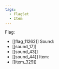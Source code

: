 ```yaml
---
tags:
  - FlagSet
  - Item
---
```

Flag:
- [[flag_11262]]
Sound:
- [[sound_17]]
- [[sound_43]]
- [[sound_44]]
Item:
- [[item_329]]
